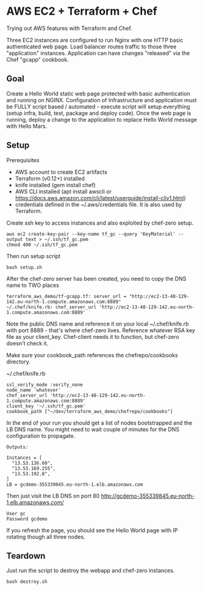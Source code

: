 # AWS EC2 + Terraform + Chef
Trying out AWS features with Terraform and Chef.

Three EC2 instances are configured to run Nginx with one HTTP basic authenticated web page. Load balancer routes traffic to those three "application" instances. Application can have changes "released" via the Chef "gcapp" cookbook.


## Goal

Create a Hello World static web page protected with basic authentication and running on NGINX. Configuration of Infrastructure and application must be FULLY script based / automated - execute script will setup everything (setup infra, build, test, package and deploy code). Once the web page is running, deploy a change to the application to replace Hello World message with Hello Mars.


## Setup

Prerequisites
* AWS account to create EC2 artifacts
* Terraform (v0.12+) installed
* knife installed (gem install chef)
* AWS CLI installed (apt install awscli or https://docs.aws.amazon.com/cli/latest/userguide/install-cliv1.html)
* credentials defined in the ~/.aws/credentials file. It is also used by Terraform.

Create ssh key to access instances and also exploited by chef-zero setup.
```
aws ec2 create-key-pair --key-name tf_gc --query 'KeyMaterial' --output text > ~/.ssh/tf_gc.pem
chmod 400 ~/.ssh/tf_gc.pem
```

Then run setup script
```
bash setup.sh
```
After the chef-zero server has been created, you need to copy the DNS name to TWO places
```
terraform_aws_demo/tf-gcapp.tf: server_url = "http://ec2-13-48-129-142.eu-north-1.compute.amazonaws.com:8889"
~/.chef/knife.rb: chef_server_url 'http://ec2-13-48-129-142.eu-north-1.compute.amazonaws.com:8889'
```

Note the public DNS name and reference it on your local ~/.chef/knife.rb with port 8889 - that's where chef-zero lives. Reference whatever RSA key file as your client_key. Chef-client needs it to function, but chef-zero doesn't check it.

Make sure your cookbook_path references the chefrepo/cookbooks directory.

~/.chef/knife.rb
```
ssl_verify_mode :verify_none
node_name 'whatever'
chef_server_url 'http://ec2-13-48-129-142.eu-north-1.compute.amazonaws.com:8889'
client_key '~/.ssh/tf_gc.pem'
cookbook_path ["~/dev/terraform_aws_demo/chefrepo/cookbooks"]
```

In the end of your run you should get a list of nodes bootstrapped and the LB DNS name. You might need to wait couple of minutes for the DNS configuration to propagate. 

```
Outputs:

Instances = [
  "13.53.136.60",
  "13.53.169.255",
  "13.53.192.8",
]
LB = gcdemo-355339845.eu-north-1.elb.amazonaws.com
```

Then just visit the LB DNS on port 80 http://gcdemo-355339845.eu-north-1.elb.amazonaws.com/
```
User gc
Password gcdemo
```

If you refresh the page, you should see the Hello World page with IP rotating though all three nodes.


## Teardown

Just run the script to destroy the webapp and chef-zero instances.
```
bash destroy.sh
```